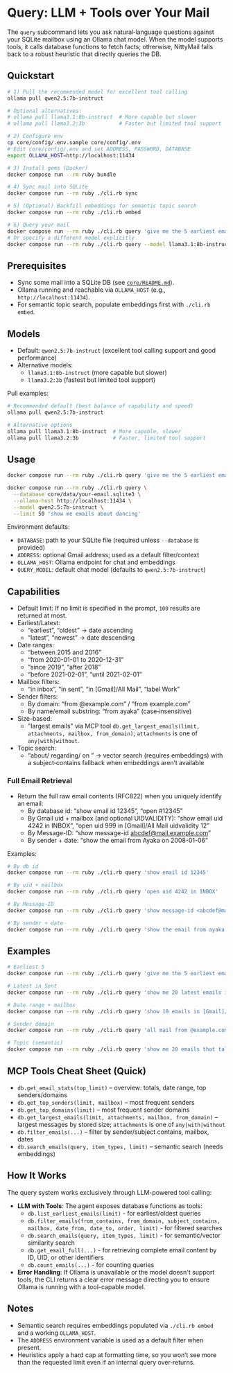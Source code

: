# Query: LLM + Tools over Your Mail

The `query` subcommand lets you ask natural‑language questions against your SQLite mailbox using an Ollama chat model. When the model supports tools, it calls database functions to fetch facts; otherwise, NittyMail falls back to a robust heuristic that directly queries the DB.

## Quickstart

```bash
# 1) Pull the recommended model for excellent tool calling
ollama pull qwen2.5:7b-instruct

# Optional alternatives:
# ollama pull llama3.1:8b-instruct  # More capable but slower
# ollama pull llama3.2:3b           # Faster but limited tool support

# 2) Configure env
cp core/config/.env.sample core/config/.env
# Edit core/config/.env and set ADDRESS, PASSWORD, DATABASE
export OLLAMA_HOST=http://localhost:11434

# 3) Install gems (Docker)
docker compose run --rm ruby bundle

# 4) Sync mail into SQLite
docker compose run --rm ruby ./cli.rb sync

# 5) (Optional) Backfill embeddings for semantic topic search
docker compose run --rm ruby ./cli.rb embed

# 6) Query your mail
docker compose run --rm ruby ./cli.rb query 'give me the 5 earliest emails I have'
# Or specify a different model explicitly
docker compose run --rm ruby ./cli.rb query --model llama3.1:8b-instruct 'show me 20 emails that talk about dancing'
```

## Prerequisites

- Sync some mail into a SQLite DB (see [`core/README.md`](../core/README.md)).
- Ollama running and reachable via `OLLAMA_HOST` (e.g., `http://localhost:11434`).
- For semantic topic search, populate embeddings first with `./cli.rb embed`.

## Models

- Default: `qwen2.5:7b-instruct` (excellent tool calling support and good performance)
- Alternative models:
  - `llama3.1:8b-instruct` (more capable but slower)
  - `llama3.2:3b` (fastest but limited tool support)

Pull examples:

```bash
# Recommended default (best balance of capability and speed)
ollama pull qwen2.5:7b-instruct

# Alternative options
ollama pull llama3.1:8b-instruct  # More capable, slower
ollama pull llama3.2:3b           # Faster, limited tool support
```

## Usage

```bash
docker compose run --rm ruby ./cli.rb query 'give me the 5 earliest emails I have'

docker compose run --rm ruby ./cli.rb query \
  --database core/data/your-email.sqlite3 \
  --ollama-host http://localhost:11434 \
  --model qwen2.5:7b-instruct \
  --limit 50 'show me emails about dancing'
```

Environment defaults:
- `DATABASE`: path to your SQLite file (required unless `--database` is provided)
- `ADDRESS`: optional Gmail address; used as a default filter/context
- `OLLAMA_HOST`: Ollama endpoint for chat and embeddings
- `QUERY_MODEL`: default chat model (defaults to `qwen2.5:7b-instruct`)

## Capabilities

- Default limit: If no limit is specified in the prompt, `100` results are returned at most.
- Earliest/Latest:
  - “earliest”, “oldest” → date ascending
  - “latest”, “newest” → date descending
- Date ranges:
  - “between 2015 and 2016”
  - “from 2020-01-01 to 2020-12-31”
  - “since 2019”, “after 2018”
  - “before 2021-02-01”, “until 2021-02-01”
- Mailbox filters:
  - “in inbox”, “in sent”, “in [Gmail]/All Mail”, “label Work”
- Sender filters:
  - By domain: “from @example.com” / “from example.com”
  - By name/email substring: “from ayaka” (case‑insensitive)
- Size-based:
  - "largest emails" via MCP tool `db.get_largest_emails(limit, attachments, mailbox, from_domain)`; `attachments` is one of `any|with|without`.
- Topic search:
  - “about/ regarding/ on <topic>” → vector search (requires embeddings) with a subject‑contains fallback when embeddings aren’t available

### Full Email Retrieval

- Return the full raw email contents (RFC822) when you uniquely identify an email:
  - By database id: “show email id 12345”, “open #12345”
  - By Gmail uid + mailbox (and optional UIDVALIDITY): “show email uid 4242 in INBOX”, “open uid 999 in [Gmail]/All Mail uidvalidity 12”
  - By Message-ID: “show message-id <abcdef@mail.example.com>”
  - By sender + date: “show the email from Ayaka on 2008-01-06”

Examples:

```bash
# By db id
docker compose run --rm ruby ./cli.rb query 'show email id 12345'

# By uid + mailbox
docker compose run --rm ruby ./cli.rb query 'open uid 4242 in INBOX'

# By Message-ID
docker compose run --rm ruby ./cli.rb query 'show message-id <abcdef@mail.example.com>'

# By sender + date
docker compose run --rm ruby ./cli.rb query 'show the email from ayaka on 2008-01-06'
```

## Examples

```bash
# Earliest 5
docker compose run --rm ruby ./cli.rb query 'give me the 5 earliest emails I have'

# Latest in Sent
docker compose run --rm ruby ./cli.rb query 'show me 20 latest emails in sent'

# Date range + mailbox
docker compose run --rm ruby ./cli.rb query 'show 10 emails in [Gmail]/All Mail between 2021 and 2022'

# Sender domain
docker compose run --rm ruby ./cli.rb query 'all mail from @example.com'

# Topic (semantic)
docker compose run --rm ruby ./cli.rb query 'show me 20 emails that talk about dancing'
```

## MCP Tools Cheat Sheet (Quick)

- `db.get_email_stats(top_limit)` – overview: totals, date range, top senders/domains
- `db.get_top_senders(limit, mailbox)` – most frequent senders
- `db.get_top_domains(limit)` – most frequent sender domains
- `db.get_largest_emails(limit, attachments, mailbox, from_domain)` – largest messages by stored size; `attachments` is one of `any|with|without`
- `db.filter_emails(...)` – filter by sender/subject contains, mailbox, dates
- `db.search_emails(query, item_types, limit)` – semantic search (needs embeddings)

## How It Works

The query system works exclusively through LLM-powered tool calling:

- **LLM with Tools**: The agent exposes database functions as tools:
  - `db.list_earliest_emails(limit)` - for earliest/oldest queries
  - `db.filter_emails(from_contains, from_domain, subject_contains, mailbox, date_from, date_to, order, limit)` - for filtered searches
  - `db.search_emails(query, item_types, limit)` - for semantic/vector similarity search
  - `db.get_email_full(...)` - for retrieving complete email content by ID, UID, or other identifiers
  - `db.count_emails(...)` - for counting queries
- **Error Handling**: If Ollama is unavailable or the model doesn't support tools, the CLI returns a clear error message directing you to ensure Ollama is running with a tool-capable model.

## Notes

- Semantic search requires embeddings populated via `./cli.rb embed` and a working `OLLAMA_HOST`.
- The `ADDRESS` environment variable is used as a default filter when present.
- Heuristics apply a hard cap at formatting time, so you won’t see more than the requested limit even if an internal query over‑returns.
